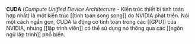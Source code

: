 **CUDA** (_Compute Unified Device Architecture_ - Kiến trúc thiết bị tính toán hợp nhất) là một kiến trúc [[tính toán song song]] do NVIDIA phát triển. Nói một cách ngắn gọn, CUDA là động cơ tính toán trong các [[GPU]] của NVIDIA, nhưng [[lập trình viên]] có thể sử dụng nó thông qua các [[ngôn ngữ lập trình]] phổ biến.